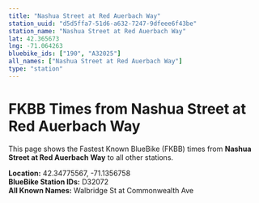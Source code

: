 ```yaml
---
title: "Nashua Street at Red Auerbach Way"
station_uuid: "d5d5ffa7-51d6-a632-7247-9dfeee6f43be"
station_name: "Nashua Street at Red Auerbach Way"
lat: 42.365673
lng: -71.064263
bluebike_ids: ["190", "A32025"]
all_names: ["Nashua Street at Red Auerbach Way"]
type: "station"
---
```


# FKBB Times from Nashua Street at Red Auerbach Way

This page shows the Fastest Known BlueBike (FKBB) times from **Nashua Street at Red Auerbach Way** to all other stations.

**Location:** 42.34775567, -71.1356758  
**BlueBike Station IDs:** D32072  
**All Known Names:** Walbridge St at Commonwealth Ave

